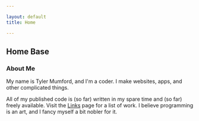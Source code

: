 ```yaml
---

layout: default
title: Home

---
```


## Home Base

### About Me

My name is Tyler Mumford, and I'm a coder. I make websites, apps, and other complicated things.

All of my published code is (so far) written in my spare time and (so far) freely available. Visit the [Links] page for a list of work. I believe programming is an art, and I fancy myself a bit nobler for it.

[Links]: links.html
